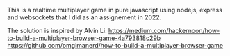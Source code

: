 This is a realtime multiplayer game in pure javascript using nodejs, express and websockets that I did as an assignement in 2022.

The solution is inspired by Alvin Li:
https://medium.com/hackernoon/how-to-build-a-multiplayer-browser-game-4a793818c29b
https://github.com/omgimanerd/how-to-build-a-multiplayer-browser-game
